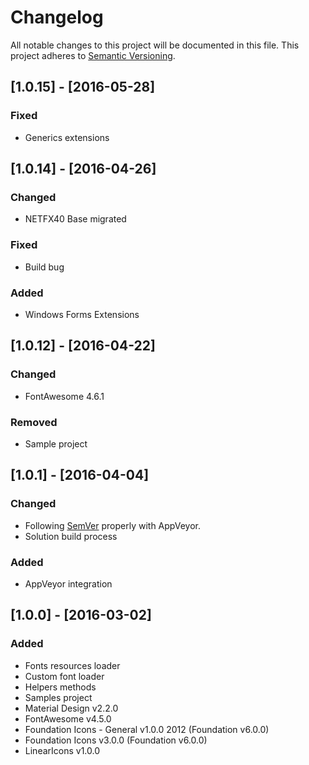 # Changelog
All notable changes to this project will be documented in this file.
This project adheres to [Semantic Versioning](http://semver.org/).

## [1.0.15] - [2016-05-28]
### Fixed
- Generics extensions

## [1.0.14] - [2016-04-26]
### Changed
- NETFX40 Base migrated

### Fixed
- Build bug

### Added
- Windows Forms Extensions

## [1.0.12] - [2016-04-22]
### Changed
- FontAwesome 4.6.1

### Removed
- Sample project

## [1.0.1] - [2016-04-04]
### Changed
- Following [SemVer](http://semver.org) properly with AppVeyor.
- Solution build process

### Added
- AppVeyor integration

## [1.0.0] - [2016-03-02]
### Added
- Fonts resources loader
- Custom font loader
- Helpers methods
- Samples project
- Material Design v2.2.0
- FontAwesome v4.5.0
- Foundation Icons - General v1.0.0 2012 (Foundation v6.0.0)
- Foundation Icons v3.0.0 (Foundation v6.0.0)
- LinearIcons v1.0.0
